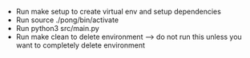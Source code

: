 * Run make setup to create virtual env and setup dependencies
* Run source ./pong/bin/activate
* Run python3 src/main.py
* Run make clean to delete environment --> do not run this unless you want to completely delete environment
